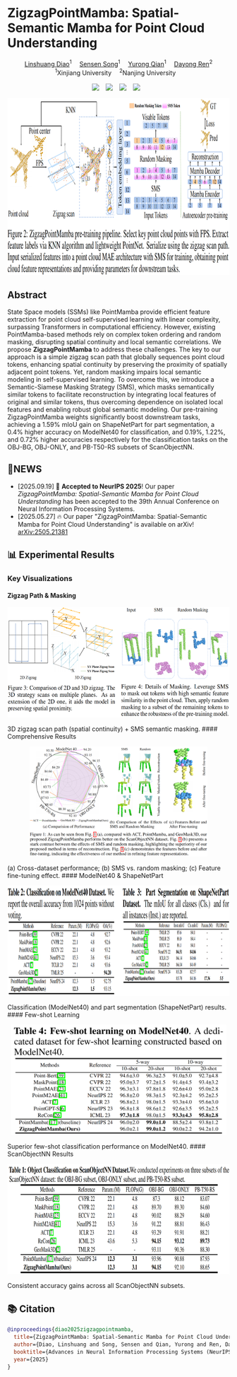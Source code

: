 # ZigzagPointMamba: Spatial-Semantic Mamba for Point Cloud Understanding
<div align='center'>
    <a href='mailto:107552304043@stu.xju.edu.cn' target='_blank'>Linshuang Diao</a><sup>1</sup> 
    <a href='mailto:songsensen@stu.xju.edu.cn' target='_blank'>Sensen Song</a><sup>1</sup> 
    <a href='mailto:qyr@stu.xju.edu.cn' target='_blank'>Yurong Qian</a><sup>1</sup> 
    <a href='mailto:rdyedu@gmail.com' target='_blank'>Dayong Ren</a><sup>2</sup>
</div>
<div align='center'>
    <sup>1</sup>Xinjiang University  <sup>2</sup>Nanjing University 
</div>
<br>
<div align="center">
  <a href="https://Rabbitttttt218.github.io/ZigzagPointMamba/"><img src="https://img.shields.io/static/v1?label=Project&message=Page&color=purple"></a>  
  <a href="https://arxiv.org/abs/2505.21381"><img src="https://img.shields.io/static/v1?label=Paper&message=Arxiv&color=red&logo=arxiv"></a>  
  <a href="https://github.com/Rabbitttttt218/ZigzagPointMamba"><img src="https://img.shields.io/static/v1?label=Code&message=Github&color=blue&logo=github"></a>  
  <a href="https://arxiv.org/pdf/2505.21381.pdf"><img src="https://img.shields.io/static/v1?label=PDF&message=Download&color=green"></a>  
</div>
<p align="center">
  <img src="ZigzagPointMamba_html/static/images/pipeline.png" height=400>
</p>


## Abstract
State Space models (SSMs) like PointMamba provide efficient feature extraction for point cloud self-supervised learning with linear complexity, surpassing Transformers in computational efficiency. However, existing PointMamba-based methods rely on complex token ordering and random masking, disrupting spatial continuity and local semantic correlations. We propose <strong>ZigzagPointMamba</strong> to address these challenges. The key to our approach is a simple zigzag scan path that globally sequences point cloud tokens, enhancing spatial continuity by preserving the proximity of spatially adjacent point tokens. Yet, random masking impairs local semantic modeling in self-supervised learning. To overcome this, we introduce a Semantic-Siamese Masking Strategy (SMS), which masks semantically similar tokens to facilitate reconstruction by integrating local features of original and similar tokens, thus overcoming dependence on isolated local features and enabling robust global semantic modeling. Our pre-training ZigzagPointMamba weights significantly boost downstream tasks, achieving a 1.59% mIoU gain on ShapeNetPart for part segmentation, a 0.4% higher accuracy on ModelNet40 for classification, and 0.19%, 1.22%, and 0.72% higher accuracies respectively for the classification tasks on the OBJ-BG, OBJ-ONLY, and PB-T50-RS subsets of ScanObjectNN.
## 🎉NEWS
+ [2025.09.19] 🎊 **Accepted to NeurIPS 2025**! Our paper *ZigzagPointMamba: Spatial-Semantic Mamba for Point Cloud Understanding* has been accepted to the 39th Annual Conference on Neural Information Processing Systems.
+ [2025.05.27] 🔥 Our paper "ZigzagPointMamba: Spatial-Semantic Mamba for Point Cloud Understanding" is available on arXiv! [arXiv:2505.21381](https://arxiv.org/abs/2505.21381)

## 📊 Experimental Results
### Key Visualizations
#### Zigzag Path & Masking
<p align="center"><img src="ZigzagPointMamba_html/static/images/zigzag_path_and_masking.png" height=250></p>3D zigzag scan path (spatial continuity) + SMS semantic masking.
#### Comprehensive Results
<p align="center"><img src="ZigzagPointMamba_html/static/images/comprehensive_results.png" height=250></p>(a) Cross-dataset performance; (b) SMS vs. random masking; (c) Feature fine-tuning effect.
#### ModelNet40 & ShapeNetPart
<p align="center"><img src="ZigzagPointMamba_html/static/images/Classification_on_ModelNet40_and_Part_Seg_on_ShapeNetPart.png" height=250></p>Classification (ModelNet40) and part segmentation (ShapeNetPart) results.
#### Few-shot Learning
<p align="center"><img src="ZigzagPointMamba_html/static/images/Few-shot.png" height=250></p>Superior few-shot classification performance on ModelNet40.
#### ScanObjectNN Results
<p align="center"><img src="ZigzagPointMamba_html/static/images/ScanobjNN.png" height=250></p>Consistent accuracy gains across all ScanObjectNN subsets.

## 📚 Citation
```bibtex
@inproceedings{diao2025zigzagpointmamba,
  title={ZigzagPointMamba: Spatial-Semantic Mamba for Point Cloud Understanding},
  author={Diao, Linshuang and Song, Sensen and Qian, Yurong and Ren, Dayong},
  booktitle={Advances in Neural Information Processing Systems (NeurIPS)},
  year={2025}
}
